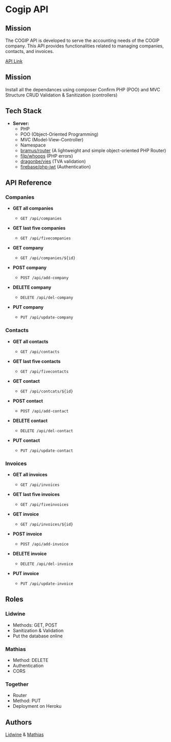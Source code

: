 
# Cogip API

## Mission

The COGIP API is developed to serve the accounting needs of the COGIP company. This API provides functionalities related to managing companies, contacts, and invoices.

[API Link](https://api-cogip-329f9c72c66d.herokuapp.com/)

## Mission

Install all the dependances using composer
Confirm PHP (POO) and MVC Structure
CRUD
Validation & Sanitization (controllers)



## Tech Stack

- **Server:**
  - PHP
  - POO (Object-Oriented Programming)
  - MVC (Model-View-Controller)
  - Namespace
  - [bramus/router](https://github.com/bramus/router) (A lightweight and simple object-oriented PHP Router)
  - [filp/whoops](https://github.com/filp/whoops) (PHP errors)
  - [dragonbe/vies](https://github.com/dragonbe/vies) (TVA validation)
  - [firebase/php-jwt](https://github.com/firebase/php-jwt) (Authentication)




## API Reference

### Companies

- **GET all companies**
  - `GET /api/companies`

- **GET last five companies**
  - `GET /api/fivecompanies`

- **GET company**
  - `GET /api/companies/${id}`

- **POST company**
  - `POST /api/add-company`

- **DELETE company**
  - `DELETE /api/del-company`

- **PUT company**
  - `PUT /api/update-company`

### Contacts

- **GET all contacts**
  - `GET /api/contacts`

- **GET last five contacts**
  - `GET /api/fivecontacts`

- **GET contact**
  - `GET /api/contcats/${id}`

- **POST contact**
  - `POST /api/add-contact`

- **DELETE contact**
  - `DELETE /api/del-contact`

- **PUT contact**
  - `PUT /api/update-contact`

### Invoices

- **GET all invoices**
  - `GET /api/invoices`

- **GET last five invoices**
  - `GET /api/fiveinvoices`

- **GET invoice**
  - `GET /api/invoices/${id}`

- **POST invoice**
  - `POST /api/add-invoice`

- **DELETE invoice**
  - `DELETE /api/del-invoice`

- **PUT invoice**
  - `PUT /api/update-invoice`



## Roles

### Lidwine

- Methods: GET, POST
- Sanitization & Validation
- Put the database online

### Mathias

- Method: DELETE
- Authentication
- CORS

### Together

- Router
- Method: PUT
- Deployment on Heroku



## Authors

[Lidwine](https://www.github.com/LidwinePrior) & [Mathias](https://github.com/PAZTEK1007)

